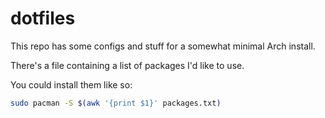 # dotfiles

This repo has some configs and stuff for a somewhat minimal Arch install.

There's a file containing a list of packages I'd like to use.

You could install them like so:

```bash
sudo pacman -S $(awk '{print $1}' packages.txt)
```
